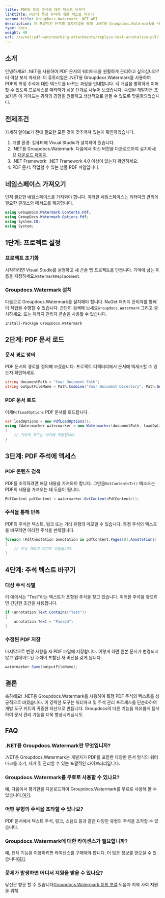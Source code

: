 ```yaml
---
title: PDF의 특정 주석에 대한 텍스트 바꾸기
linktitle: PDF의 특정 주석에 대한 텍스트 바꾸기
second_title: GroupDocs.Watermark .NET API
description: 이 포괄적인 단계별 튜토리얼을 통해 .NET용 Groupdocs.Watermark를 사용하여 특정 PDF 주석의 텍스트를 바꾸는 방법을 알아보세요.
type: docs
weight: 40
url: /ko/net/pdf-watermarking-attachments/replace-text-annotation-pdf/
---
```

## 소개
안녕하세요! .NET을 사용하여 PDF 문서의 워터마크를 원활하게 관리하고 싶으십니까? 더 이상 보지 마세요! 이 튜토리얼은 .NET용 Groupdocs.Watermark를 사용하여 PDF의 특정 주석에 대한 텍스트를 바꾸는 과정을 안내합니다. 각 개념을 명확하게 이해할 수 있도록 프로세스를 따라하기 쉬운 단계로 나누어 보겠습니다. 숙련된 개발자든 초보자든 이 가이드는 귀하의 경험을 원활하고 생산적으로 만들 수 있도록 맞춤화되었습니다.
## 전제조건
자세히 알아보기 전에 필요한 모든 것이 갖추어져 있는지 확인하겠습니다.
1. 개발 환경: 컴퓨터에 Visual Studio가 설치되어 있습니다.
2.  .NET용 Groupdocs.Watermark: 다음에서 최신 버전을 다운로드하여 설치하세요.[다운로드 페이지](https://releases.groupdocs.com/Watermark/net/).
3. .NET Framework: .NET Framework 4.0 이상이 있는지 확인하세요.
4. PDF 문서: 작업할 수 있는 샘플 PDF 파일입니다.
## 네임스페이스 가져오기
먼저 필요한 네임스페이스를 가져와야 합니다. 이러한 네임스페이스는 워터마크 관리에 필요한 클래스와 메서드를 제공합니다.
```csharp
using GroupDocs.Watermark.Contents.Pdf;
using GroupDocs.Watermark.Options.Pdf;
using System.IO;
using System;
```
## 1단계: 프로젝트 설정
### 프로젝트 초기화
시작하려면 Visual Studio를 실행하고 새 콘솔 앱 프로젝트를 만듭니다. 기억에 남는 이름을 지정하세요.`WatermarkReplacement`.
### Groupdocs.Watermark 설치
 다음으로 Groupdocs.Watermark를 설치해야 합니다. NuGet 패키지 관리자를 통해 이 작업을 수행할 수 있습니다. 간단히 검색해 보세요`Groupdocs.Watermark` 그리고 설치하세요. 또는 패키지 관리자 콘솔을 사용할 수 있습니다.
```shell
Install-Package GroupDocs.Watermark
```
## 2단계: PDF 문서 로드
### 문서 경로 정의
PDF 문서의 경로를 정의해 보겠습니다. 프로젝트 디렉터리에서 문서에 액세스할 수 있는지 확인하세요.
```csharp
string documentPath = "Your Document Path";
string outputFileName = Path.Combine("Your Document Directory", Path.GetFileName(documentPath));
```
### PDF 문서 로드
 이제`PdfLoadOptions` PDF 문서를 로드합니다.
```csharp
var loadOptions = new PdfLoadOptions();
using (Watermarker watermarker = new Watermarker(documentPath, loadOptions))
{
    // 귀하의 코드는 여기에 저장됩니다
}
```
## 3단계: PDF 주석에 액세스
### PDF 콘텐츠 검색
 PDF를 조작하려면 해당 내용을 가져와야 합니다. 그만큼`GetContent<T>()` 메소드는 PDF의 내용을 가져오는 데 도움이 됩니다.
```csharp
PdfContent pdfContent = watermarker.GetContent<PdfContent>();
```
### 주석을 통해 반복
PDF의 주석은 텍스트, 링크 또는 기타 유형의 메모일 수 있습니다. 특정 주석의 텍스트를 바꾸려면 이러한 주석을 반복합니다.
```csharp
foreach (PdfAnnotation annotation in pdfContent.Pages[0].Annotations)
{
    // 주석 처리가 여기로 이동됩니다.
}
```
## 4단계: 주석 텍스트 바꾸기
### 대상 주석 식별
이 예에서는 "Test"라는 텍스트가 포함된 주석을 찾고 있습니다. 이러한 주석을 찾으려면 간단한 조건을 사용합니다.
```csharp
if (annotation.Text.Contains("Test"))
{
    annotation.Text = "Passed";
}
```
### 수정된 PDF 저장
마지막으로 변경 사항을 새 PDF 파일에 저장합니다. 이렇게 하면 원본 문서가 변경되지 않고 업데이트된 주석이 포함된 새 버전을 갖게 됩니다.
```csharp
watermarker.Save(outputFileName);
```

## 결론
축하해요! .NET용 Groupdocs.Watermark를 사용하여 특정 PDF 주석의 텍스트를 성공적으로 바꿨습니다. 이 강력한 도구는 워터마크 및 주석 관리 프로세스를 단순화하여 개발 도구 키트의 귀중한 자산으로 만듭니다. Groupdocs의 다른 기능을 자유롭게 탐색하여 문서 관리 기능을 더욱 향상시키십시오.
## FAQ
### .NET용 Groupdocs.Watermark란 무엇입니까?
.NET용 Groupdocs.Watermark는 개발자가 PDF를 포함한 다양한 문서 형식의 워터마크를 추가, 제거 및 관리할 수 있는 포괄적인 라이브러리입니다.
### Groupdocs.Watermark를 무료로 사용할 수 있나요?
 예, 다음에서 평가판을 다운로드하여 Groupdocs.Watermark를 무료로 사용해 볼 수 있습니다.[여기](https://releases.groupdocs.com/).
### 어떤 유형의 주석을 조작할 수 있나요?
PDF 문서에서 텍스트 주석, 링크, 스탬프 등과 같은 다양한 유형의 주석을 조작할 수 있습니다.
### Groupdocs.Watermark에 대한 라이센스가 필요합니까?
 예, 전체 기능을 이용하려면 라이센스를 구매해야 합니다. 더 많은 정보를 얻으실 수 있습니다[여기](https://purchase.groupdocs.com/buy).
### 문제가 발생하면 어디서 지원을 받을 수 있나요?
 당신은 방문 할 수 있습니다[Groupdocs.Watermark 지원 포럼](https://forum.groupdocs.com/c/watermark/19) 도움과 지역 사회 지원을 위해.